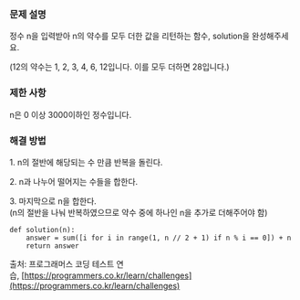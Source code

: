 ### 문제 설명

정수 n을 입력받아 n의 약수를 모두 더한 값을 리턴하는 함수, solution을 완성해주세요.

(12의 약수는 1, 2, 3, 4, 6, 12입니다. 이를 모두 더하면 28입니다.)

### 제한 사항

n은 0 이상 3000이하인 정수입니다.

### 해결 방법

1\. n의 절반에 해당되는 수 만큼 반복을 돌린다.

2\. n과 나누어 떨어지는 수들을 합한다.

3\. 마지막으로 n을 합한다.  
(n의 절반을 나눠 반복하였으므로 약수 중에 하나인 n을 추가로 더해주어야 함)

```
def solution(n):
    answer = sum([i for i in range(1, n // 2 + 1) if n % i == 0]) + n
    return answer
```

출처: 프로그래머스 코딩 테스트 연습, [https://programmers.co.kr/learn/challenges](https://programmers.co.kr/learn/challenges)